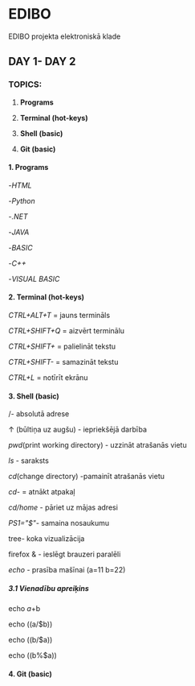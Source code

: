 # EDIBO
EDIBO projekta elektroniskā klade


## DAY 1- DAY 2


### TOPICS:
1. **Programs**


2. **Terminal (hot-keys)**


3. **Shell (basic)**


4. **Git (basic)**




#### 1. Programs
-*HTML*


-*Python*


-*.NET*


-*JAVA*


-*BASIC*


-*C++*


-*VISUAL BASIC*



#### 2. Terminal (hot-keys)


*CTRL+ALT+T* = jauns termināls


*CTRL+SHIFT+Q* = aizvērt terminālu


*CTRL+SHIFT+* = palielināt tekstu


*CTRL+SHIFT-* = samazināt tekstu


*CTRL+L* = notīrīt ekrānu



####  3. Shell (basic)


 /- absolutā adrese



 ↑ (būltiņa uz augšu) - iepriekšējā darbība
 
 
 *pwd*(print working directory) - uzzināt atrašanās vietu
 
 
 *ls* - saraksts 
 
 
 
 
 *cd*(change directory) -pamainīt atrašanās vietu
 
 
 
 
 *cd-* = atnākt atpakaļ
 
 
 *cd/home* - pāriet uz mājas adresi 
 


 *PS1="$"*- samaina nosaukumu 
 
 
 tree- koka vizualizācija
 
 
 firefox & - ieslēgt brauzeri paralēli



 *echo* - prasība mašīnai 
(a=11
b=22)


 ##### 3.1 Vienadību apreiķins


echo $a+$b

 
echo $(($a/$b)) 

 
echo $(($b/$a)) 

 
echo $(($b%$a))  




####  4. Git (basic)











